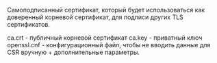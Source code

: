 Самоподписанный сертификат, который будет использоваться как доверенный корневой сертификат, 
для подписи других TLS сертификатов.

ca.crt - публичный корневой сертификат
ca.key - приватный ключ
openssl.cnf - конфигурационный файл, чтобы не вводить данные для CSR вручную + дополнительные параметры.